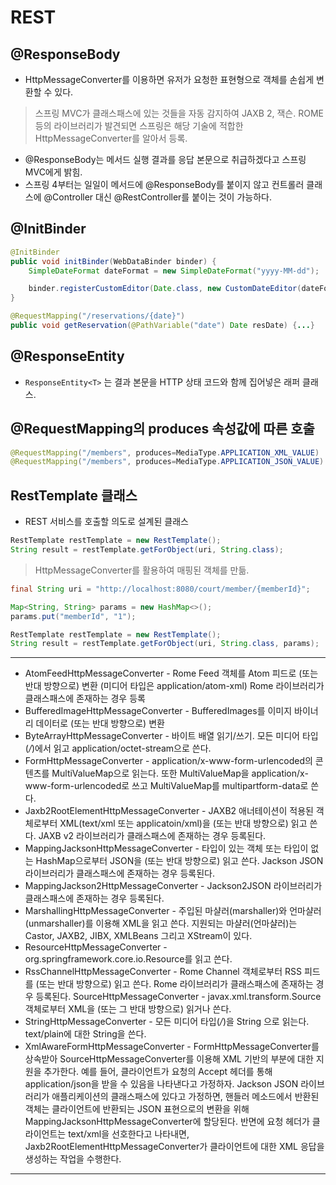 # REST 


## @ResponseBody

* HttpMessageConverter를 이용하면 유저가 요청한 표현형으로 객체를 손쉽게 변환할 수 있다.
> 스프링 MVC가 클래스패스에 있는 것들을 자동 감지하여 JAXB 2, 잭슨. ROME 등의 라이브러리가 발견되면 스프링은 해당 기술에 적합한 HttpMessageConverter를 알아서 등록.
* @ResponseBody는 메서드 실행 결과를 응답 본문으로 취급하겠다고 스프링 MVC에게 밝힘.
* 스프링 4부터는 일일이 메서드에 @ResponseBody를 붙이지 않고 컨트롤러 클래스에 @Controller 대신 @RestController를 붙이는 것이 가능하다.

## @InitBinder

```java
@InitBinder
public void initBinder(WebDataBinder binder) {
    SimpleDateFormat dateFormat = new SimpleDateFormat("yyyy-MM-dd");

    binder.registerCustomEditor(Date.class, new CustomDateEditor(dateFormat, false));
}

@RequestMapping("/reservations/{date}")
public void getReservation(@PathVariable("date") Date resDate) {...}
```

## @ResponseEntity

* `ResponseEntity<T>` 는 결과 본문을 HTTP 상태 코드와 함께 집어넣은 래퍼 클래스.

## @RequestMapping의 produces 속성값에 따른 호출
```java
@RequestMapping("/members", produces=MediaType.APPLICATION_XML_VALUE)
@RequestMapping("/members", produces=MediaType.APPLICATION_JSON_VALUE)
```

## RestTemplate 클래스

* REST 서비스를 호출할 의도로 설계된 클래스
```java
RestTemplate restTemplate = new RestTemplate();
String result = restTemplate.getForObject(uri, String.class);
```
> HttpMessageConverter를 활용하여 매핑된 객체를 만듦.

```java
final String uri = "http://localhost:8080/court/member/{memberId}";

Map<String, String> params = new HashMap<>();
params.put("memberId", "1");

RestTemplate restTemplate = new RestTemplate();
String result = restTemplate.getForObject(uri, String.class, params);
```



---

* AtomFeedHttpMessageConverter - Rome Feed 객체를 Atom 피드로 (또는 반대 방향으로) 변환 (미디어 타입은 application/atom-xml) Rome 라이브러리가 클래스패스에 존재하는 경우 등록
* BufferedImageHttpMessageConverter - BufferedImages를 이미지 바이너리 데이터로 (또는 반대 방향으로) 변환
* ByteArrayHttpMessageConverter - 바이트 배열 읽기/쓰기. 모든 미디어 타입(*/*)에서 읽고 application/octet-stream으로 쓴다.
* FormHttpMessageConverter - application/x-www-form-urlencoded의 콘텐츠를 MultiValueMap으로 읽는다. 또한 MultiValueMap을 application/x-www-form-urlencoded로 쓰고 MultiValueMap를 multipartform-data로 쓴다.
* Jaxb2RootElementHttpMessageConverter - JAXB2 애너테이션이 적용된 객체로부터 XML(text/xml 또는 applicatoin/xml)을 (또는 반대 방향으로) 읽고 쓴다. JAXB v2 라이브러리가 클래스패스에 존재하는 경우 등록된다.
* MappingJacksonHttpMessageConverter - 타입이 있는 객체 또는 타입이 없는 HashMap으로부터 JSON을 (또는 반대 방향으로) 읽고 쓴다. Jackson JSON 라이브러리가 클래스패스에 존재하는 경우 등록된다.
* MappingJackson2HttpMessageConverter - Jackson2JSON 라이브러리가 클래스패스에 존재하는 경우 등록된다.
* MarshallingHttpMessageConverter - 주입된 마샬러(marshaller)와 언마샬러(unmarshaller)를 이용해 XML을 읽고 쓴다. 지원되는 마샬러(언마샬러)는 Castor, JAXB2, JIBX, XMLBeans 그리고 XStream이 있다.
* ResourceHttpMessageConverter - org.springframework.core.io.Resource를 읽고 쓴다.
* RssChannelHttpMessageConverter - Rome Channel 객체로부터 RSS 피드를 (또는 반대 방향으로) 읽고 쓴다. Rome 라이브러리가 클래스패스에 존재하는 경우 등록된다.
SourceHttpMessageConverter - javax.xml.transform.Source 객체로부터 XML을 (또는 그 반대 방향으로) 읽거나 쓴다.
* StringHttpMessageConverter - 모든 미디어 타입(*/*)을 String 으로 읽는다. text/plain에 대한 String을 쓴다.
* XmlAwareFormHttpMessageConverter - FormHttpMessageConverter를 상속받아 SourceHttpMessageConverter를 이용해 XML 기반의 부분에 대한 지원을 추가한다.
예를 들어, 클라이언트가 요청의 Accept 헤더를 통해 application/json을 받을 수 있음을 나타낸다고 가정하자. Jackson JSON 라이브러리가 애플리케이션의 클래스패스에 있다고 가정하면, 핸들러 메소드에서 반환된 객체는 클라이언트에 반환되는 JSON 표현으로의 변환을 위해 MappingJacksonHttpMessageConverter에 할당된다. 반면에 요청 헤더가 클라이언트는 text/xml을 선호한다고 나타내면, Jaxb2RootElementHttpMessageConverter가 클라이언트에 대한 XML 응답을 생성하는 작업을 수행한다.
---